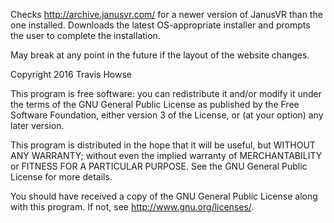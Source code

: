 Checks http://archive.janusvr.com/ for a newer version of JanusVR than the one installed.
Downloads the latest OS-appropriate installer and prompts the user to complete the installation.

May break at any point in the future if the layout of the website changes.

Copyright 2016 Travis Howse

This program is free software: you can redistribute it and/or modify
 it under the terms of the GNU General Public License as published by
 the Free Software Foundation, either version 3 of the License, or
 (at your option) any later version.

This program is distributed in the hope that it will be useful,
 but WITHOUT ANY WARRANTY; without even the implied warranty of
 MERCHANTABILITY or FITNESS FOR A PARTICULAR PURPOSE.  See the
 GNU General Public License for more details.

You should have received a copy of the GNU General Public License
 along with this program.  If not, see <http://www.gnu.org/licenses/>.